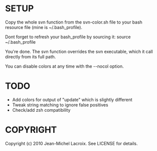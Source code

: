 SETUP
====

Copy the whole svn function from the svn-color.sh file to your bash resource
file (mine is ~/.bash_profile).

Dont forget to refresh your bash_profile by sourcing it: source ~/.bash_profile

You're done. The svn function overrides the svn executable, which it call
directly from its full path.

You can disable colors at any time with the --nocol option.

TODO
====

- Add colors for output of "update" which is slightly different
- Tweak string matching to ignore false positives
- Check/add zsh compatibility

COPYRIGHT
=======

Copyright (c) 2010 Jean-Michel Lacroix. See LICENSE for details.
